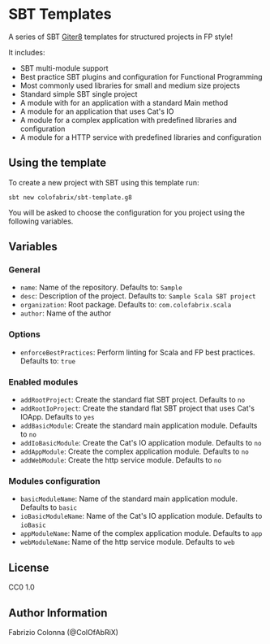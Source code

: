 # SBT Templates

A series of SBT [Giter8](http://www.foundweekends.org/giter8/) templates for structured projects
in FP style!

It includes:

* SBT multi-module support
* Best practice SBT plugins and configuration for Functional Programming
* Most commonly used libraries for small and medium size projects
* Standard simple SBT single project
* A module with for an application with a standard Main method
* A module for an application that uses Cat's IO
* A module for a complex application with predefined libraries and configuration
* A module for a HTTP service with predefined libraries and configuration

## Using the template

To create a new project with SBT using this template run:

```shell
sbt new colofabrix/sbt-template.g8
```

You will be asked to choose the configuration for you project using the following variables.

## Variables

### General

* `name`: Name of the repository. Defaults to: `Sample`
* `desc`: Description of the project. Defaults to: `Sample Scala SBT project`
* `organization`: Root package. Defaults to: `com.colofabrix.scala`
* `author`: Name of the author

### Options

* `enforceBestPractices`: Perform linting for Scala and FP best practices. Defaults to: `true`

### Enabled modules

* `addRootProject`: Create the standard flat SBT project. Defaults to `no`
* `addRootIoProject`: Create the standard flat SBT project that uses Cat's IOApp. Defaults to `yes`
* `addBasicModule`: Create the standard main application module. Defaults to `no`
* `addIoBasicModule`: Create the Cat's IO application module. Defaults to `no`
* `addAppModule`: Create the complex application module. Defaults to `no`
* `addWebModule`: Create the http service module. Defaults to `no`

### Modules configuration

* `basicModuleName`: Name of the standard main application module. Defaults to `basic`
* `ioBasicModuleName`: Name of the Cat's IO application module. Defaults to `ioBasic`
* `appModuleName`: Name of the complex application module. Defaults to `app`
* `webModuleName`: Name of the http service module. Defaults to `web`

## License

CC0 1.0

## Author Information

Fabrizio Colonna (@ColOfAbRiX)
